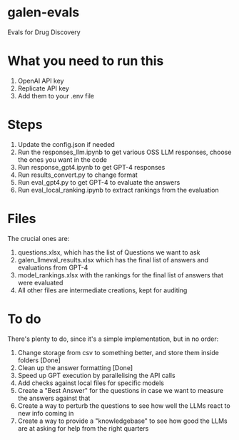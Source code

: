 # galen-evals
Evals for Drug Discovery

# What you need to run this
1. OpenAI API key
2. Replicate API key
3. Add them to your .env file

# Steps
1. Update the config.json if needed
2. Run the responses_llm.ipynb to get various OSS LLM responses, choose the ones you want in the code
3. Run response_gpt4.ipynb to get GPT-4 responses
4. Run results_convert.py to change format
5. Run eval_gpt4.py to get GPT-4 to evaluate the answers
6. Run eval_local_ranking.ipynb to extract rankings from the evaluation

# Files
The crucial ones are:
1. questions.xlsx, which has the list of Questions we want to ask
2. galen_llmeval_results.xlsx which has the final list of answers and evaluations from GPT-4
3. model_rankings.xlsx with the rankings for the final list of answers that were evaluated
4. All other files are intermediate creations, kept for auditing

# To do
There's plenty to do, since it's a simple implementation, but in no order:
1. Change storage from csv to something better, and store them inside folders [Done]
2. Clean up the answer formatting [Done]
3. Speed up GPT execution by parallelising the API calls
4. Add checks against local files for specific models
5. Create a "Best Answer" for the questions in case we want to measure the answers against that
6. Create a way to perturb the questions to see how well the LLMs react to new info coming in
7. Create a way to provide a "knowledgebase" to see how good the LLMs are at asking for help from the right quarters